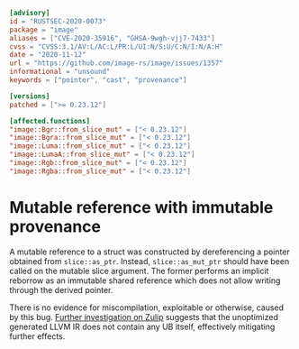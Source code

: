 ```toml
[advisory]
id = "RUSTSEC-2020-0073"
package = "image"
aliases = ["CVE-2020-35916", "GHSA-9wgh-vjj7-7433"]
cvss = "CVSS:3.1/AV:L/AC:L/PR:L/UI:N/S:U/C:N/I:N/A:H"
date = "2020-11-12"
url = "https://github.com/image-rs/image/issues/1357"
informational = "unsound"
keywords = ["pointer", "cast", "provenance"]

[versions]
patched = [">= 0.23.12"]

[affected.functions]
"image::Bgr::from_slice_mut" = ["< 0.23.12"]
"image::Bgra::from_slice_mut" = ["< 0.23.12"]
"image::Luma::from_slice_mut" = ["< 0.23.12"]
"image::LumaA::from_slice_mut" = ["< 0.23.12"]
"image::Rgb::from_slice_mut" = ["< 0.23.12"]
"image::Rgba::from_slice_mut" = ["< 0.23.12"]
```

# Mutable reference with immutable provenance

A mutable reference to a struct was constructed by dereferencing a pointer
obtained from `slice::as_ptr`. Instead, `slice::as_mut_ptr` should have been
called on the mutable slice argument. The former performs an implicit reborrow
as an immutable shared reference which does not allow writing through the
derived pointer.

There is no evidence for miscompilation, exploitable or otherwise, caused by
this bug. [Further investigation on Zulip][Zulip] suggests that the unoptimized
generated LLVM IR does not contain any UB itself, effectively mitigating
further effects.

[Zulip]: https://rust-lang.zulipchat.com/#narrow/stream/146229-wg-secure-code/topic/Implications.20of.20using.20.60slice.3A.3Aas_ptr.60.20for.20mutable.20access/near/216499472
